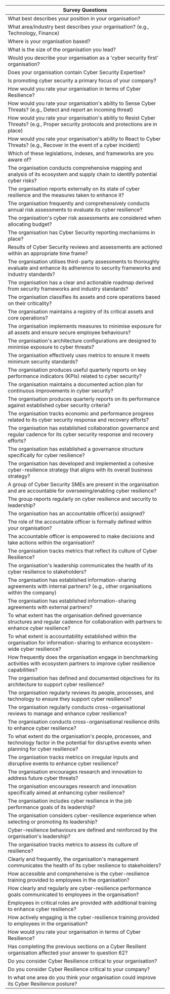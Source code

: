 | Survey Questions |
|-------------------|
| What best describes your position in your organisation? |
| What area/industry best describes your organisation? (e.g., Technology, Finance) |
| Where is your organisation based? |
| What is the size of the organisation you lead? |
| Would you describe your organisation as a 'cyber security first' organisation? |
| Does your organisation contain Cyber Security Expertise? |
| Is promoting cyber security a primary focus of your company? |
| How would you rate your organisation in terms of Cyber Resilience? |
| How would you rate your organisation's ability to Sense Cyber Threats? (e.g., Detect and report an incoming threat) |
| How would you rate your organisation's ability to Resist Cyber Threats? (e.g., Proper security protocols and protections are in place) |
| How would you rate your organisation's ability to React to Cyber Threats? (e.g., Recover in the event of a cyber incident) |
| Which of these legislations, indexes, and frameworks are you aware of? |
| The organisation conducts comprehensive mapping and analysis of its ecosystem and supply chain to identify potential cyber risks? |
| The organisation reports externally on its state of cyber resilience and the measures taken to enhance it? |
| The organisation frequently and comprehensively conducts annual risk assessments to evaluate its cyber resilience? |
| The organisation's cyber risk assessments are considered when allocating budget? |
| The organisation has Cyber Security reporting mechanisms in place? |
| Results of Cyber Security reviews and assessments are actioned within an appropriate time frame? |
| The organisation utilises third-party assessments to thoroughly evaluate and enhance its adherence to security frameworks and industry standards? |
| The organisation has a clear and actionable roadmap derived from security frameworks and industry standards? |
| The organisation classifies its assets and core operations based on their criticality? |
| The organisation maintains a registry of its critical assets and core operations? |
| The organisation implements measures to minimise exposure for all assets and ensure secure employee behaviours? |
| The organisation's architecture configurations are designed to minimise exposure to cyber threats? |
| The organisation effectively uses metrics to ensure it meets minimum security standards? |
| The organisation produces useful quarterly reports on key performance indicators (KPIs) related to cyber security? |
| The organisation maintains a documented action plan for continuous improvements in cyber security? |
| The organisation produces quarterly reports on its performance against established cyber security criteria? |
| The organisation tracks economic and performance progress related to its cyber security response and recovery efforts? |
| The organisation has established collaboration governance and regular cadence for its cyber security response and recovery efforts? |
| The organisation has established a governance structure specifically for cyber resilience? |
| The organisation has developed and implemented a cohesive cyber-resilience strategy that aligns with its overall business strategy? |
| A group of Cyber Security SMEs are present in the organisation and are accountable for overseeing/enabling cyber resilience? |
| The group reports regularly on cyber resilience and security to leadership? |
| The organisation has an accountable officer(s) assigned? |
| The role of the accountable officer is formally defined within your organisation? |
| The accountable officer is empowered to make decisions and take actions within the organisation? |
| The organisation tracks metrics that reflect its culture of Cyber Resilience? |
| The organisation's leadership communicates the health of its cyber resilience to stakeholders? |
| The organisation has established information-sharing agreements with internal partners? (e.g., other organisations within the company) |
| The organisation has established information-sharing agreements with external partners? |
| To what extent has the organisation defined governance structures and regular cadence for collaboration with partners to enhance cyber resilience? |
| To what extent is accountability established within the organisation for information-sharing to enhance ecosystem-wide cyber resilience? |
| How frequently does the organisation engage in benchmarking activities with ecosystem partners to improve cyber resilience capabilities? |
| The organisation has defined and documented objectives for its architecture to support cyber resilience? |
| The organisation regularly reviews its people, processes, and technology to ensure they support cyber resilience? |
| The organisation regularly conducts cross-organisational reviews to manage and enhance cyber resilience? |
| The organisation conducts cross-organisational resilience drills to enhance cyber resilience? |
| To what extent do the organisation's people, processes, and technology factor in the potential for disruptive events when planning for cyber resilience? |
| The organisation tracks metrics on irregular inputs and disruptive events to enhance cyber resilience? |
| The organisation encourages research and innovation to address future cyber threats? |
| The organisation encourages research and innovation specifically aimed at enhancing cyber resilience? |
| The organisation includes cyber resilience in the job performance goals of its leadership? |
| The organisation considers cyber-resilience experience when selecting or promoting its leadership? |
| Cyber-resilience behaviours are defined and reinforced by the organisation's leadership? |
| The organisation tracks metrics to assess its culture of resilience? |
| Clearly and frequently, the organisation's management communicates the health of its cyber resilience to stakeholders? |
| How accessible and comprehensive is the cyber-resilience training provided to employees in the organisation? |
| How clearly and regularly are cyber-resilience performance goals communicated to employees in the organisation? |
| Employees in critical roles are provided with additional training to enhance cyber resilience? |
| How actively engaging is the cyber-resilience training provided to employees in the organisation? |
| How would you rate your organisation in terms of Cyber Resilience? |
| Has completing the previous sections on a Cyber Resilient organisation affected your answer to question 62? |
| Do you consider Cyber Resilience critical to your organisation? |
| Do you consider Cyber Resilience critical to your company? |
| In what one area do you think your organisation could improve its Cyber Resilience posture? |

